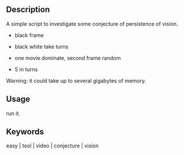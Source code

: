 ## Description

A simple script to investigate some conjecture of persistence of vision.

- black frame

- black white take turns

- one movie dominate, second frame random

- 5 in turns

Warning: it could take up to several gigabytes of memory.

## Usage

run it.

## Keywords

easy | tool | video | conjecture | vision
